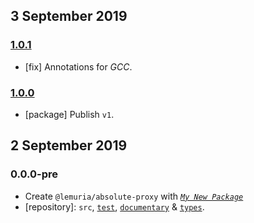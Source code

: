 ## 3 September 2019

### [1.0.1](https://github.com/kumarikandam/absolute-proxy/compare/v1.0.0...v1.0.1)

- [fix] Annotations for _GCC_.

### [1.0.0](https://github.com/kumarikandam/absolute-proxy/compare/v0.0.0-pre...v1.0.0)

- [package] Publish `v1`.

## 2 September 2019

### 0.0.0-pre

- Create `@lemuria/absolute-proxy` with _[`My New Package`](https://mnpjs.org)_
- [repository]: `src`, [`test`](https://contexttesting.com), [`documentary`](https://readme.page) & [`types`](https://typedef.page).